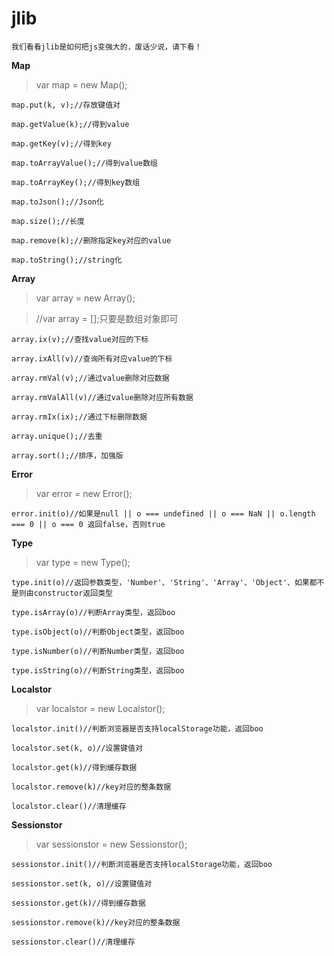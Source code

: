 # jlib
    我们看看jlib是如何把js变强大的，废话少说，请下看！
**Map**
> var map = new Map();

`map.put(k, v);//存放键值对`

`map.getValue(k);//得到value`

`map.getKey(v);//得到key`

`map.toArrayValue();//得到value数组`

`map.toArrayKey();//得到key数组`

`map.toJson();//Json化`

`map.size();//长度`

`map.remove(k);//删除指定key对应的value`

`map.toString();//string化`

**Array** 
>var array = new Array();

> //var array = [];只要是数组对象即可

`array.ix(v);//查找value对应的下标`

`array.ixAll(v)//查询所有对应value的下标`

`array.rmVal(v);//通过value删除对应数据`

`array.rmValAll(v)//通过value删除对应所有数据`

`array.rmIx(ix);//通过下标删除数据`

`array.unique();//去重`

`array.sort();//排序，加强版`

**Error**
>var error = new Error();

`error.init(o)//如果是null || o === undefined || o === NaN || o.length === 0 || o === 0 返回false，否则true`

**Type**
>var type = new Type();

`type.init(o)//返回参数类型，'Number'、'String'、'Array'、'Object'、如果都不是则由constructor返回类型`

`type.isArray(o)//判断Array类型，返回boo`

`type.isObject(o)//判断Object类型，返回boo`

`type.isNumber(o)//判断Number类型，返回boo`

`type.isString(o)//判断String类型，返回boo`

**Localstor**
>var localstor = new Localstor();

`localstor.init()//判断浏览器是否支持localStorage功能，返回boo`

`localstor.set(k, o)//设置键值对`

`localstor.get(k)//得到缓存数据`

`localstor.remove(k)//key对应的整条数据`

`localstor.clear()//清理缓存`

**Sessionstor**
>var sessionstor = new Sessionstor();

`sessionstor.init()//判断浏览器是否支持localStorage功能，返回boo`

`sessionstor.set(k, o)//设置键值对`

`sessionstor.get(k)//得到缓存数据`

`sessionstor.remove(k)//key对应的整条数据`

`sessionstor.clear()//清理缓存`



